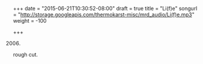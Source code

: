 +++
date = "2015-06-21T10:30:52-08:00"
draft = true
title = "Li(f)e"
songurl = "http://storage.googleapis.com/thermokarst-misc/mrd_audio/Li(f)e.mp3"
weight = -100

+++

2006.
rough cut.
